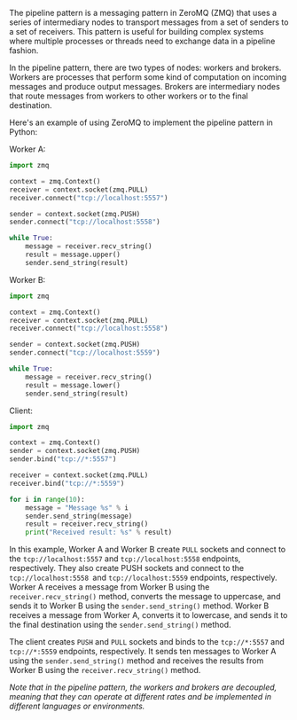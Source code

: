 The pipeline pattern is a messaging pattern in ZeroMQ (ZMQ) that uses a series of intermediary nodes to transport messages from a set of senders to a set of receivers. This pattern is useful for building complex systems where multiple processes or threads need to exchange data in a pipeline fashion.

In the pipeline pattern, there are two types of nodes: workers and brokers. Workers are processes that perform some kind of computation on incoming messages and produce output messages. Brokers are intermediary nodes that route messages from workers to other workers or to the final destination.

Here's an example of using ZeroMQ to implement the pipeline pattern in Python:

Worker A:

```python
import zmq

context = zmq.Context()
receiver = context.socket(zmq.PULL)
receiver.connect("tcp://localhost:5557")

sender = context.socket(zmq.PUSH)
sender.connect("tcp://localhost:5558")

while True:
    message = receiver.recv_string()
    result = message.upper()
    sender.send_string(result)
```

Worker B:

```python
import zmq

context = zmq.Context()
receiver = context.socket(zmq.PULL)
receiver.connect("tcp://localhost:5558")

sender = context.socket(zmq.PUSH)
sender.connect("tcp://localhost:5559")

while True:
    message = receiver.recv_string()
    result = message.lower()
    sender.send_string(result)
```

Client:

```python
import zmq

context = zmq.Context()
sender = context.socket(zmq.PUSH)
sender.bind("tcp://*:5557")

receiver = context.socket(zmq.PULL)
receiver.bind("tcp://*:5559")

for i in range(10):
    message = "Message %s" % i
    sender.send_string(message)
    result = receiver.recv_string()
    print("Received result: %s" % result)
```

In this example, Worker A and Worker B create `PULL` sockets and connect to the `tcp://localhost:5557` and `tcp://localhost:5558` endpoints, respectively. They also create PUSH sockets and connect to the `tcp://localhost:5558 `and `tcp://localhost:5559` endpoints, respectively. Worker A receives a message from Worker B using the `receiver.recv_string()` method, converts the message to uppercase, and sends it to Worker B using the `sender.send_string()` method. Worker B receives a message from Worker A, converts it to lowercase, and sends it to the final destination using the `sender.send_string()` method.

The client creates `PUSH` and `PULL` sockets and binds to the `tcp://*:5557` and `tcp://*:5559` endpoints, respectively. It sends ten messages to Worker A using the `sender.send_string()` method and receives the results from Worker B using the `receiver.recv_string()` method.

*Note that in the pipeline pattern, the workers and brokers are decoupled, meaning that they can operate at different rates and be implemented in different languages or environments.*